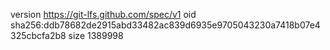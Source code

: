 version https://git-lfs.github.com/spec/v1
oid sha256:ddb78682de2915abd33482ac839d6935e9705043230a7418b07e4325cbcfa2b8
size 1389998
